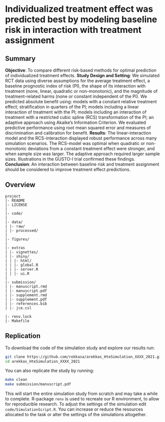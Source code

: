 # Individualized treatment effect was predicted best by modeling baseline risk in interaction with treatment assignment

## Summary
**Objective**: To compare different risk-based methods for optimal prediction
of individualized treatment effects. **Study Design and Setting**: We simulated
RCT data using diverse assumptions for the average treatment effect, a baseline
prognostic index of risk (PI), the shape of its interaction with treatment
(none, linear, quadratic or non-monotonic), and the magnitude of
treatment-related harms (none or constant independent of the PI). We predicted
absolute benefit using: models with a constant relative treatment effect;
stratification in quarters of the PI; models including a linear interaction of
treatment with the PI; models including an interaction of treatment with a
restricted cubic spline (RCS) transformation of the PI; an adaptive approach
using Akaike’s Information Criterion. We evaluated predictive performance using
root mean squared error and measures of discrimination and calibration for
benefit. **Results**: The linear-interaction model and the RCS-interaction
displayed robust performance across many simulation scenarios. The RCS-model
was optimal when quadratic or non-monotonic deviations from a constant
treatment effect were stronger, and when sample size was larger. The adaptive
approach required larger sample sizes. Illustrations in the GUSTO-I trial
confirmed these findings. **Conclusion**: An interaction between baseline risk
and treatment assignment should be considered to improve treatment effect
predictions.

## Overview

```
project
|- README
|- LICENSE
|
|- code/
|
|- data/
| |- raw/
| |- processed/
|
|- figures/
|
|- extras
| |- vignettes/
| |- shiny/
| | |- html/
| | |- global.R
| | |- server.R
| | |- ui.R
|
|- submission/
| |- manuscript.rmd
| |- manuscript.pdf
| |- supplement.rmd
| |- supplement.pdf
| |- references.bib
| |- jce.csl

|- renv.lock
|- Makefile
```


## Replication

To download the code of the simulation study and explore our results run:
```bash
git clone https://github.com/rekkasa/arekkas_HteSimulation_XXXX_2021.git
cd arekkas_HteSimulation_XXXX_2021
```

You can also replicate the study by running:
```bash
make clean
make submission/manuscript.pdf
```
This will start the entire simulation study from scratch and may take a while to complete.
R-package `renv` is used to recreate our R environment, to allow for reproducible research.
To adjust the settings of the simulation edit `code/SimulationScript.R`. You can increase 
or reduce the resources allocated to the task or alter the settings of the simulations
altogether.
